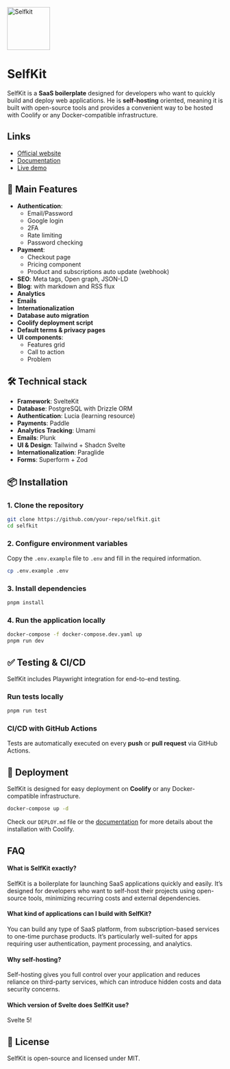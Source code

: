 
<img src="https://selfkit.dev/favicon.png" alt="Selfkit" width="100px">

# SelfKit

SelfKit is a **SaaS boilerplate** designed for developers who want to quickly build and deploy web applications. He is **self-hosting** oriented, meaning it is built with open-source tools and provides a convenient way to be hosted with Coolify or any Docker-compatible infrastructure.

## Links

- [Official website](https://selfkit.dev/)
- [Documentation](https://docs.selfkit.dev/docs)
- [Live demo](https://demo.selfkit.dev/)



## 🚀 Main Features

- **Authentication**:
  - Email/Password
  - Google login
  - 2FA
  - Rate limiting
  - Password checking
- **Payment**:
  - Checkout page
  - Pricing component
  - Product and subscriptions auto update (webhook)
- **SEO**: Meta tags, Open graph, JSON-LD
- **Blog**: with markdown and RSS flux
- **Analytics**
- **Emails**
- **Internationalization**
- **Database auto migration**
- **Coolify deployment script**
- **Default terms & privacy pages**
- **UI components**:
  - Features grid
  - Call to action
  - Problem

## 🛠️ Technical stack

- **Framework**: SvelteKit
- **Database**: PostgreSQL with Drizzle ORM
- **Authentication**: Lucia (learning resource)
- **Payments**: Paddle
- **Analytics Tracking**: Umami
- **Emails**: Plunk
- **UI & Design**: Tailwind + Shadcn Svelte
- **Internationalization**: Paraglide
- **Forms**: Superform + Zod

## 📦 Installation

### 1. Clone the repository
```bash
git clone https://github.com/your-repo/selfkit.git
cd selfkit
```

### 2. Configure environment variables
Copy the `.env.example` file to `.env` and fill in the required information.
```bash
cp .env.example .env
```

### 3. Install dependencies
```bash
pnpm install
```

### 4. Run the application locally
```bash
docker-compose -f docker-compose.dev.yaml up
pnpm run dev
```
## ✅ Testing & CI/CD
SelfKit includes Playwright integration for end-to-end testing.

### Run tests locally
```bash
pnpm run test
```

### CI/CD with GitHub Actions
Tests are automatically executed on every **push** or **pull request** via GitHub Actions.

## 🚀 Deployment
SelfKit is designed for easy deployment on **Coolify** or any Docker-compatible infrastructure.
```bash
docker-compose up -d
```

Check our ```DEPLOY.md``` file or the [documentation](https://docs.selfkit.dev/docs/coolify) for more details about the installation with Coolify.


## FAQ

#### What is SelfKit exactly?

SelfKit is a boilerplate for launching SaaS applications quickly and easily. It’s designed for developers who want to self-host their projects using open-source tools, minimizing recurring costs and external dependencies.

#### What kind of applications can I build with SelfKit?

You can build any type of SaaS platform, from subscription-based services to one-time purchase products. It’s particularly well-suited for apps requiring user authentication, payment processing, and analytics.

#### Why self-hosting?

Self-hosting gives you full control over your application and reduces reliance on third-party services, which can introduce hidden costs and data security concerns.

#### Which version of Svelte does SelfKit use?

Svelte 5!
## 📜 License
SelfKit is open-source and licensed under MIT.

